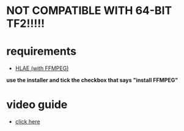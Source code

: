 # NOT COMPATIBLE WITH 64-BIT TF2!!!!!




# requirements
- [HLAE (with FFMPEG)](https://github.com/advancedfx/advancedfx/releases)

 **use the installer and tick the checkbox that says "install FFMPEG"**

# video guide
- [click here](https://youtu.be/Y84B_JbQZSE)
